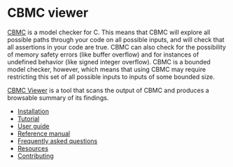 # CBMC viewer

[CBMC](https://github.com/diffblue/cbmc) is a model checker for
C. This means that CBMC will explore all possible paths through your code
on all possible inputs, and will check that all assertions in your code are
true.
CBMC can also check for the possibility of
memory safety errors (like buffer overflow) and for instances of
undefined behavior (like signed integer overflow).
CBMC is a bounded model checker, however, which means that using CBMC may
require restricting this set of all possible inputs to inputs of some
bounded size.

[CBMC Viewer](https://github.com/model-checking/cbmc-viewer) is a tool
that scans the output of CBMC and produces a browsable summary of its findings.

* [Installation](installation)
* [Tutorial](tutorial)
* [User guide]()
* [Reference manual](reference-manual)
* [Frequently asked questions]()
* [Resources](resources)
* [Contributing](contributing)
